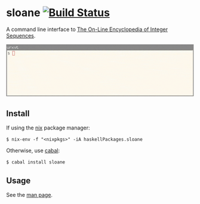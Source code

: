 # sloane [![Build Status](https://travis-ci.org/akc/sloane.svg)](https://travis-ci.org/akc/sloane)

A command line interface to
[The On-Line Encyclopedia of Integer Sequences](http://oeis.org).

![demo](demo.gif)

## Install

If using the [nix](https://nixos.org/nix/) package manager:

```
$ nix-env -f "<nixpkgs>" -iA haskellPackages.sloane
```

Otherwise, use [cabal](https://www.haskell.org/cabal/):

```
$ cabal install sloane
```

## Usage

See the [man page](sloane.md).
